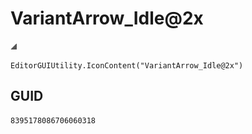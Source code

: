 # VariantArrow_Idle@2x
![](/img/VariantArrow_Idle@2x.png)

``` CSharp
EditorGUIUtility.IconContent("VariantArrow_Idle@2x")
```
## GUID
```
8395178086706060318
```
